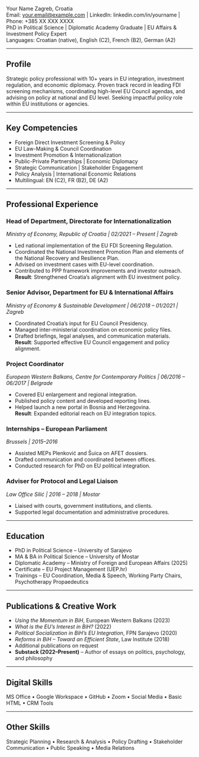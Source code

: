 Your Name
Zagreb, Croatia  
Email: your.email@example.com | LinkedIn: linkedin.com/in/yourname | Phone: +385 XX XXX XXXX  
PhD in Political Science | Diplomatic Academy Graduate | EU Affairs & Investment Policy Expert  
Languages: Croatian (native), English (C2), French (B2), German (A2)

---

## Profile

Strategic policy professional with 10+ years in EU integration, investment regulation, and economic diplomacy. Proven track record in leading FDI screening mechanisms, coordinating high-level EU Council agendas, and advising on policy at national and EU level. Seeking impactful policy role within EU institutions or agencies.

---

## Key Competencies

- Foreign Direct Investment Screening & Policy  
- EU Law-Making & Council Coordination  
- Investment Promotion & Internationalization  
- Public-Private Partnerships | Economic Diplomacy  
- Strategic Communication | Stakeholder Engagement  
- Policy Analysis | International Economic Relations  
- Multilingual: EN (C2), FR (B2), DE (A2)

---

## Professional Experience

### Head of Department, Directorate for Internationalization  
*Ministry of Economy, Republic of Croatia | 02/2021 – Present | Zagreb*  
- Led national implementation of the EU FDI Screening Regulation.  
- Coordinated the National Investment Promotion Plan and elements of the National Recovery and Resilience Plan.  
- Advised on investment cases with EU-level coordination.  
- Contributed to PPP framework improvements and investor outreach.  
**Result**: Strengthened Croatia’s alignment with EU investment policy.

### Senior Advisor, Department for EU & International Affairs  
*Ministry of Economy & Sustainable Development | 06/2018 – 01/2021 | Zagreb*  
- Coordinated Croatia’s input for EU Council Presidency.  
- Managed inter-ministerial coordination on economic policy files.  
- Drafted briefings, legal analyses, and communication materials.  
**Result**: Supported effective EU Council engagement and policy alignment.

### Project Coordinator  
*European Western Balkans, Centre for Contemporary Politics | 06/2016 – 06/2017 | Belgrade*  
- Covered EU enlargement and regional integration.  
- Published policy content and developed reporting lines.  
- Helped launch a new portal in Bosnia and Herzegovina.  
**Result**: Expanded editorial reach on EU integration topics.

### Internships – European Parliament  
*Brussels | 2015–2016*  
- Assisted MEPs Plenković and Šuica on AFET dossiers.  
- Drafted communication and coordinated between offices.  
- Conducted research for PhD on EU political integration.

### Adviser for Protocol and Legal Liaison  
*Law Office Silić | 2016 – 2018 | Mostar*  
- Liaised with courts, government institutions, and clients.  
- Supported legal documentation and administrative procedures.

---

## Education

- PhD in Political Science – University of Sarajevo  
- MA & BA in Political Science – University of Mostar  
- Diplomatic Academy – Ministry of Foreign and European Affairs (2025)  
- Certificate – EU Project Management (UEP.hr)  
- Trainings – EU Coordination, Media & Speech, Working Party Chairs, Psychotherapy Propaedeutics

---

## Publications & Creative Work

- *Using the Momentum in BiH*, European Western Balkans (2023)  
- *What is the EU’s Interest in BiH?* (2022)  
- *Political Socialization in BiH’s EU Integration*, FPN Sarajevo (2020)  
- *Reforms in BiH – Toward an Efficient State*, Law Institute (2018)  
- Additional publications on request  
- **Substack (2022–Present)** – Author of essays on politics, psychology, and philosophy

---

## Digital Skills

MS Office • Google Workspace • GitHub • Zoom • Social Media • Basic HTML • CRM Tools

---

## Other Skills

Strategic Planning • Research & Analysis • Policy Drafting • Stakeholder Communication • Public Speaking • Media Relations
